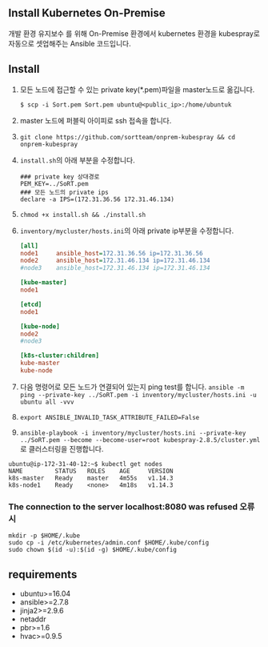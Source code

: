 ## Install Kubernetes On-Premise

개발 환경 유지보수 를 위해 On-Premise 환경에서 kubernetes 환경을 kubespray로 자동으로 셋업해주는 Ansible 코드입니다.



## Install

1. 모든 노드에 접근할 수 있는 private key(*.pem)파일을 master노드로 옮깁니다.

   ```shell
   $ scp -i Sort.pem Sort.pem ubuntu@<public_ip>:/home/ubuntuk
   ```

2. master 노드에 퍼블릭 아이피로 ssh 접속을 합니다.

3. `git clone https://github.com/sortteam/onprem-kubespray && cd onprem-kubespray `

4. `install.sh`의 아래 부분을 수정합니다.

   ```shell
   ### private key 상대경로
   PEM_KEY=../SoRT.pem
   ### 모든 노드의 private ips
   declare -a IPS=(172.31.36.56 172.31.46.134)
   ```

5. `chmod +x install.sh && ./install.sh`

6. `inventory/mycluster/hosts.ini`의 아래 private ip부분을 수정합니다.

   ```ini
   [all]
   node1 	 ansible_host=172.31.36.56 ip=172.31.36.56
   node2 	 ansible_host=172.31.46.134 ip=172.31.46.134
   #node3 	 ansible_host=172.31.46.134 ip=172.31.46.134
   
   [kube-master]
   node1
   
   [etcd]
   node1
   
   [kube-node]
   node2
   #node3
   
   [k8s-cluster:children]
   kube-master 	 
   kube-node
   ```

7. 다음 명령어로 모든 노드가 연결되어 있는지 ping test를 합니다. `ansible -m ping --private-key ../SoRT.pem -i inventory/mycluster/hosts.ini -u ubuntu all -vvv`

8. `export ANSIBLE_INVALID_TASK_ATTRIBUTE_FAILED=False`

9. `ansible-playbook -i inventory/mycluster/hosts.ini --private-key ../SoRT.pem --become --become-user=root kubespray-2.8.5/cluster.yml` 로 클러스터링을 진행합니다.

```shell
ubuntu@ip-172-31-40-12:~$ kubectl get nodes
NAME         STATUS   ROLES    AGE     VERSION
k8s-master   Ready    master   4m55s   v1.14.3
k8s-node1    Ready    <none>   4m18s   v1.14.3
```



### The connection to the server localhost:8080 was refused 오류 시

```shell
mkdir -p $HOME/.kube
sudo cp -i /etc/kubernetes/admin.conf $HOME/.kube/config
sudo chown $(id -u):$(id -g) $HOME/.kube/config
```



## requirements

- ubuntu>=16.04
- ansible>=2.7.8
- jinja2>=2.9.6
- netaddr
- pbr>=1.6
- hvac>=0.9.5